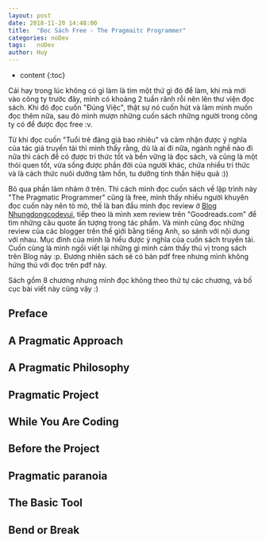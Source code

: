 ```yaml
---
layout: post
date: 2018-11-20 14:48:00
title:  "Đọc Sách Free - The Pragmaitc Programmer"
categories: noDev
tags:   noDev
author: Huy
---
```

* content
{:toc}

Cái hay trong lúc không có gì làm là tìm một thứ gì đó để làm, khi mà mới vào công ty trước đây, mình có khoảng 2 tuần rãnh rỗi nên lên thư viện đọc sách. Khi đó đọc cuốn "Đúng Việc", thật sự nó cuốn hút và làm mình muốn đọc thêm nữa, sau đó mình mượn những cuốn sách những người trong công ty có để được đọc free :v.






 Từ khi đọc cuốn "Tuổi trẻ đáng giá bao nhiêu" và cảm nhận được ý nghĩa của tác giả truyền tải thì mình thấy rằng, dù là ai đi nữa, ngành nghề nào đi nữa thì cách để có được tri thức tốt và bền vững là đọc sách, và cũng là một thói quen tốt, vừa sống được phần đời của người khác, chứa nhiều tri thức và là cách thức nuôi dưỡng tâm hồn, tu dưỡng tinh thần hiệu quả :))

 Bỏ qua phần lảm nhảm ở trên. Thì cách mình đọc cuốn sách về lập trình này "The Pragmatic Programmer" cũng là free, mình thấy nhiều người khuyên đọc cuốn này nên tò mò, thế là ban đầu mình đọc review ở [Blog Nhungdongcodevui](https://nhungdongcodevui.com/2017/06/17/gioi-thieu-sach-the-pragmatic-programmer-lap-trinh-vien-tieu-bieu-p1/), tiếp theo là mình xem review trên "Goodreads.com" để tìm những câu quote ấn tượng trong tác phẩm. Và mình cũng đọc những review của các blogger trên thế giới bằng tiếng Anh, so sánh với nội dung với nhau. Mục đính của mình là hiểu được ý nghĩa của cuốn sách truyền tải. Cuốn cùng là mình ngồi viết lại những gì mình cảm thấy thú vị trong sách trên Blog này :p. Đương nhiên sách sẽ có bản pdf free nhưng mình không hứng thú với đọc trên pdf này.

 Sách gồm 8 chương nhưng mình đọc không theo thứ tự các chương, và bố cục bài viết này cũng vậy :)

 ## Preface

 ## A Pragmatic Approach

 ## A Pragmatic Philosophy

 ## Pragmatic Project

 ## While You Are Coding

 ## Before the Project

 ## Pragmatic paranoia

 ## The Basic Tool

 ## Bend or Break

